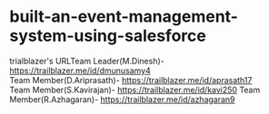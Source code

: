 # built-an-event-management-system-using-salesforce
trialblazer's URLTeam Leader(M.Dinesh)- https://trailblazer.me/id/dmunusamy4    
Team Member(D.Ariprasath)- https://trailblazer.me/id/aprasath17   
Team Member(S.Kavirajan)- https://trailblazer.me/id/kavi250 
Team Member(R.Azhagaran)- https://trailblazer.me/id/azhagaran9 
